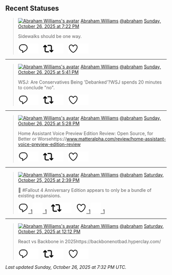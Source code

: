 ## Recent Statuses

> <a href="https://indieweb.social/@abraham"><img alt="Abraham Williams's avatar" src="https://cdn.masto.host/indiewebsocial/accounts/avatars/109/292/540/382/343/163/original/d00f2e03ce9c85b1.jpg" height="24" width="24" ></a> [Abraham Williams](https://indieweb.social/@abraham) [@abraham](https://indieweb.social/@abraham) [Sunday, October 26, 2025 at 7:22 PM](https://indieweb.social/@abraham/115442092202330229)
>
> Sidewalks should be one way.
>
> [![Reply](./images/reply_light.svg#gh-light-mode-only "Reply")](https://indieweb.social/@abraham/115442092202330229#gh-light-mode-only)[![Reply](./images/reply.svg#gh-dark-mode-only "Reply")](https://indieweb.social/@abraham/115442092202330229#gh-dark-mode-only)&emsp;[![Boost](./images/retweet_light.svg#gh-light-mode-only "Boost")](https://indieweb.social/@abraham/115442092202330229#gh-light-mode-only)[![Boost](./images/retweet.svg#gh-dark-mode-only "Boost")](https://indieweb.social/@abraham/115442092202330229#gh-dark-mode-only)&emsp;[![Favorite](./images/like_light.svg#gh-light-mode-only "Favorite")](https://indieweb.social/@abraham/115442092202330229#gh-light-mode-only)[![Favorite](./images/like.svg#gh-dark-mode-only "Favorite")](https://indieweb.social/@abraham/115442092202330229#gh-dark-mode-only)


---

> <a href="https://indieweb.social/@abraham"><img alt="Abraham Williams's avatar" src="https://cdn.masto.host/indiewebsocial/accounts/avatars/109/292/540/382/343/163/original/d00f2e03ce9c85b1.jpg" height="24" width="24" ></a> [Abraham Williams](https://indieweb.social/@abraham) [@abraham](https://indieweb.social/@abraham) [Sunday, October 26, 2025 at 5:41 PM](https://indieweb.social/@abraham/115441696612317164)
>
> WSJ: Are Conservatives Being &#39;Debanked&#39;?WSJ spends 20 minutes to conclude &quot;no&quot;.
>
> [![Reply](./images/reply_light.svg#gh-light-mode-only "Reply")](https://indieweb.social/@abraham/115441696612317164#gh-light-mode-only)[![Reply](./images/reply.svg#gh-dark-mode-only "Reply")](https://indieweb.social/@abraham/115441696612317164#gh-dark-mode-only)&emsp;[![Boost](./images/retweet_light.svg#gh-light-mode-only "Boost")](https://indieweb.social/@abraham/115441696612317164#gh-light-mode-only)[![Boost](./images/retweet.svg#gh-dark-mode-only "Boost")](https://indieweb.social/@abraham/115441696612317164#gh-dark-mode-only)&emsp;[![Favorite](./images/like_light.svg#gh-light-mode-only "Favorite")](https://indieweb.social/@abraham/115441696612317164#gh-light-mode-only)[![Favorite](./images/like.svg#gh-dark-mode-only "Favorite")](https://indieweb.social/@abraham/115441696612317164#gh-dark-mode-only)


---

> <a href="https://indieweb.social/@abraham"><img alt="Abraham Williams's avatar" src="https://cdn.masto.host/indiewebsocial/accounts/avatars/109/292/540/382/343/163/original/d00f2e03ce9c85b1.jpg" height="24" width="24" ></a> [Abraham Williams](https://indieweb.social/@abraham) [@abraham](https://indieweb.social/@abraham) [Sunday, October 26, 2025 at 5:28 PM](https://indieweb.social/@abraham/115441643791066099)
>
> Home Assistant Voice Preview Edition Review: Open Source, for Better or Worsehttps://www.matteralpha.com/review/home-assistant-voice-preview-edition-review
>
> [![Reply](./images/reply_light.svg#gh-light-mode-only "Reply")](https://indieweb.social/@abraham/115441643791066099#gh-light-mode-only)[![Reply](./images/reply.svg#gh-dark-mode-only "Reply")](https://indieweb.social/@abraham/115441643791066099#gh-dark-mode-only)&emsp;[![Boost](./images/retweet_light.svg#gh-light-mode-only "Boost")](https://indieweb.social/@abraham/115441643791066099#gh-light-mode-only)[![Boost](./images/retweet.svg#gh-dark-mode-only "Boost")](https://indieweb.social/@abraham/115441643791066099#gh-dark-mode-only)&emsp;[![Favorite](./images/like_light.svg#gh-light-mode-only "Favorite")](https://indieweb.social/@abraham/115441643791066099#gh-light-mode-only)[![Favorite](./images/like.svg#gh-dark-mode-only "Favorite")](https://indieweb.social/@abraham/115441643791066099#gh-dark-mode-only)


---

> <a href="https://indieweb.social/@abraham"><img alt="Abraham Williams's avatar" src="https://cdn.masto.host/indiewebsocial/accounts/avatars/109/292/540/382/343/163/original/d00f2e03ce9c85b1.jpg" height="24" width="24" ></a> [Abraham Williams](https://indieweb.social/@abraham) [@abraham](https://indieweb.social/@abraham) [Saturday, October 25, 2025 at 2:39 PM](https://indieweb.social/@abraham/115435317347717464)
>
> 🤣 #Fallout 4 Anniversary Edition appears to only be a bundle of existing expansions.
>
> [![Reply](./images/reply_light.svg#gh-light-mode-only "Reply")&ensp;1](https://indieweb.social/@abraham/115435317347717464#gh-light-mode-only)[![Reply](./images/reply.svg#gh-dark-mode-only "Reply")&ensp;1](https://indieweb.social/@abraham/115435317347717464#gh-dark-mode-only)&emsp;[![Boost](./images/retweet_light.svg#gh-light-mode-only "Boost")](https://indieweb.social/@abraham/115435317347717464#gh-light-mode-only)[![Boost](./images/retweet.svg#gh-dark-mode-only "Boost")](https://indieweb.social/@abraham/115435317347717464#gh-dark-mode-only)&emsp;[![Favorite](./images/like_light.svg#gh-light-mode-only "Favorite")&ensp;1](https://indieweb.social/@abraham/115435317347717464#gh-light-mode-only)[![Favorite](./images/like.svg#gh-dark-mode-only "Favorite")&ensp;1](https://indieweb.social/@abraham/115435317347717464#gh-dark-mode-only)


---

> <a href="https://indieweb.social/@abraham"><img alt="Abraham Williams's avatar" src="https://cdn.masto.host/indiewebsocial/accounts/avatars/109/292/540/382/343/163/original/d00f2e03ce9c85b1.jpg" height="24" width="24" ></a> [Abraham Williams](https://indieweb.social/@abraham) [@abraham](https://indieweb.social/@abraham) [Saturday, October 25, 2025 at 12:12 PM](https://indieweb.social/@abraham/115434742043661125)
>
> React vs Backbone in 2025https://backbonenotbad.hyperclay.com/
>
> [![Reply](./images/reply_light.svg#gh-light-mode-only "Reply")](https://indieweb.social/@abraham/115434742043661125#gh-light-mode-only)[![Reply](./images/reply.svg#gh-dark-mode-only "Reply")](https://indieweb.social/@abraham/115434742043661125#gh-dark-mode-only)&emsp;[![Boost](./images/retweet_light.svg#gh-light-mode-only "Boost")](https://indieweb.social/@abraham/115434742043661125#gh-light-mode-only)[![Boost](./images/retweet.svg#gh-dark-mode-only "Boost")](https://indieweb.social/@abraham/115434742043661125#gh-dark-mode-only)&emsp;[![Favorite](./images/like_light.svg#gh-light-mode-only "Favorite")](https://indieweb.social/@abraham/115434742043661125#gh-light-mode-only)[![Favorite](./images/like.svg#gh-dark-mode-only "Favorite")](https://indieweb.social/@abraham/115434742043661125#gh-dark-mode-only)


_Last updated Sunday, October 26, 2025 at 7:32 PM UTC._
